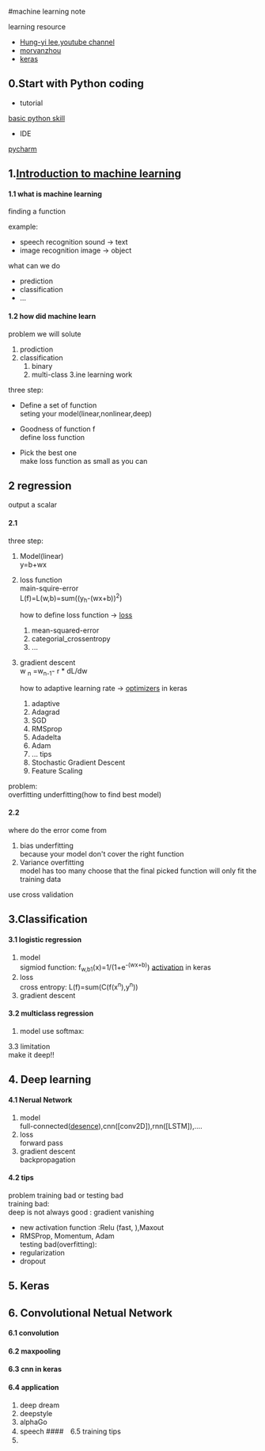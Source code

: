#machine learning note

learning resource

* [Hung-yi lee](http://speech.ee.ntu.edu.tw/~tlkagk/courses.html),[youtube channel](https://www.youtube.com/channel/UC2ggjtuuWvxrHHHiaDH1dlQ)
* [morvanzhou](https://morvanzhou.github.io/)
* [keras](https://keras.io/zh/)

## 0.Start with Python coding
* tutorial

[basic python skill](https://www.youtube.com/playlist?list=PL6gx4Cwl9DGAcbMi1sH6oAMk4JHw91mC_)

* IDE 

[pycharm](https://www.jetbrains.com/pycharm/)

 
## 1.[Introduction to machine learning](https://www.youtube.com/watch?v=CXgbekl66jc)

#### 1.1 what is machine learning 
finding a function 

example:
* speech recognition    sound -> text
* image recognition     image -> object

what can we do 

* prediction
* classification
* ...

#### 1.2 how did machine learn
problem we will solute
1. prodiction
2. classification
    1) binary
    2) multi-class
3.ine learning work

three step:

* Define a set of function  
    seting your model(linear,nonlinear,deep)

* Goodness of function f  
    define loss function

* Pick the best one  
    make loss function as small as you can
    

## 2 regression
output a scalar  

#### 2.1
three step:
1. Model(linear)  
y=b+wx

2. loss function  
    main-squire-error  
    L(f)=L(w,b)=sum((y<sub>h</sub>-(wx+b))<sup>2</sup>)

    how to define loss function -> [loss](https://keras.io/zh/losses/)
        
      1. mean-squared-error
      2. categorial_crossentropy
      99. ...  

3. gradient descent  
    w <sub>n</sub> =w<sub>n-1</sub>- r * dL/dw

    how to adaptive learning rate -> [optimizers](https://keras.io/zh/optimizers/) in keras
        
      1. adaptive
      2. Adagrad
      3. SGD
      4. RMSprop
      5. Adadelta
      6. Adam
      99. ...
    tips  
    1. Stochastic Gradient Descent
    2. Feature Scaling
    

problem:  
overfitting underfitting(how to find best model)

#### 2.2
where do the error come from
1. bias
    underfitting  
    because your model don't cover the right 
    function 
2. Variance
    overfitting  
    model has too many choose that the final picked 
    function will only fit the training data

use cross validation

## 3.Classification
#### 3.1 logistic regression
1. model  
sigmiod function: f<sub>w,b1</sub>(x)=1/(1+e<sup>-(wx+b)</sup>) 
[activation]() in keras
2. loss  
cross entropy: L(f)=sum(C(f(x<sup>n</sup>),y<sup>n</sup>))  
3. gradient descent
#### 3.2 multiclass regression
1. model 
use softmax:

3.3 limitation  
make it deep!!

## 4. Deep learning 
#### 4.1 Nerual Network
1. model  
full-connected([desence]()),cnn([conv2D]),rnn([LSTM]),....
2. loss  
forward pass
3. gradient descent  
backpropagation
#### 4.2 tips
problem training bad or testing bad  
training bad:  
deep is not always good : gradient vanishing  
* new activation function :Relu (fast, ),Maxout
* RMSProp, Momentum, Adam  
testing bad(overfitting):
* regularization
* dropout

## 5. Keras


## 6. Convolutional Netual Network
#### 6.1 convolution

#### 6.2 maxpooling
#### 6.3 cnn in keras
#### 6.4 application
1. deep dream
2. deepstyle
3. alphaGo
4. speech
####　6.5 training tips
1. 








    

